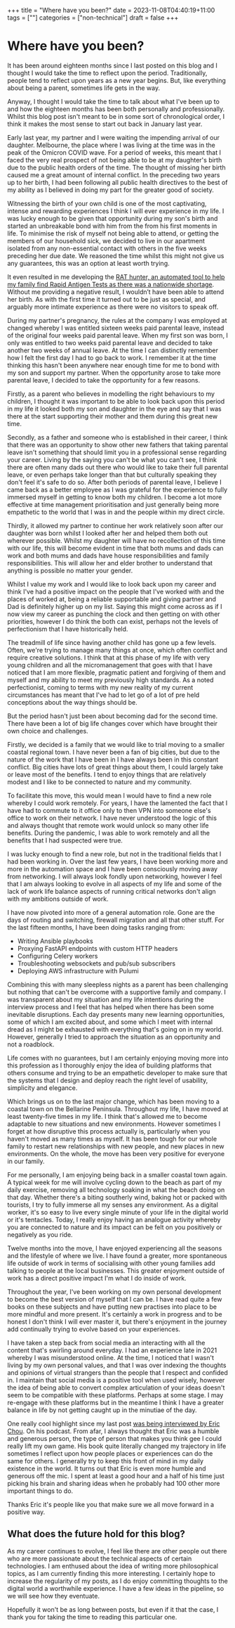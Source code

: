 +++
title = "Where have you been?"
date = 2023-11-08T04:40:19+11:00
tags = [""]
categories = ["non-technical"]
draft = false
+++

# Where have you been?

It has been around eighteen months since I last posted on this blog and I thought I would take the time to reflect upon the period. Traditionally, people tend to reflect upon years as a new year begins. But, like everything about being a parent, sometimes life gets in the way.

Anyway, I thought I would take the time to talk about what I've been up to and how the eighteen months has been both personally and professionally. Whilst this blog post isn't meant to be in some sort of chronological order, I think it makes the most sense to start out back in January last year.

Early last year, my partner and I were waiting the impending arrival of our daughter. Melbourne, the place where I was living at the time was in the peak of the Omicron COVID wave. For a period of weeks, this meant that I faced the very real prospect of not being able to be at my daughter's birth due to the public health orders of the time. The thought of missing her birth caused me a great amount of internal conflict. In the preceding two years up to her birth, I had been following all public health directives to the best of my ability as I believed in doing my part for the greater good of society.

Witnessing the birth of your own child is one of the most captivating, intense and rewarding experiences I think I will ever experience in my life. I was lucky enough to be given that opportunity during my son's birth and started an unbreakable bond with him from the from his first moments in life. To minimise the risk of myself not being able to attend, or getting the members of our household sick, we decided to live in our apartment isolated from any non-essential contact with others in the five weeks preceding her due date. We reasoned the time whilst this might not give us any guarantees, this was an option at least worth trying.

It even resulted in me developing the [RAT hunter, an automated tool to help my family find Rapid Antigen Tests as there was a nationwide shortage](https://github.com/writememe/rat_hunter). Without me providing a negative result, I wouldn’t have been able to attend her birth. As with the first time it turned out to be just as special, and arguably more intimate experience as there were no visitors to speak off.

During my partner's pregnancy, the rules at the company I was employed at changed whereby I was entitled sixteen weeks paid parental leave, instead of the original four weeks paid parental leave. When my first son was born, I only was entitled to two weeks paid parental leave and decided to take another two weeks of annual leave. At the time I can distinctly remember how I felt the first day I had to go back to work. I remember it at the time thinking this hasn't been anywhere near enough time for me to bond with my son and support my partner. When the opportunity arose to take more parental leave, I decided to take the opportunity for a few reasons.

Firstly, as a parent who believes in modelling the right behaviours to my children, I thought it was important to be able to look back upon this period in my life it looked both my son and daughter in the eye and say that I was there at the start supporting their mother and them during this great new time.

Secondly, as a father and someone who is established in their career, I think that there was an opportunity to show other new fathers that taking parental leave isn't something that should limit you in a professional sense regarding your career. Living by the saying you can't be what you can't see, I think there are often many dads out there who would like to take their full parental leave, or even perhaps take longer than that but culturally speaking they don't feel it's safe to do so. After both periods of parental leave, I believe I came back as a better employee as I was grateful for the experience to fully immersed myself in getting to know both my children. I become a lot more effective at time management prioritisation and just generally being more empathetic to the world that I was in and the people within my direct circle.

Thirdly, it allowed my partner to continue her work relatively soon after our daughter was born whilst I looked after her and helped them both out wherever possible. Whilst my daughter will have no recollection of this time with our life, this will become evident in time that both mums and dads can work and both mums and dads have house responsibilities and family responsibilities. This will allow her and elder brother to understand that anything is possible no matter your gender.

Whilst I value my work and I would like to look back upon my career and think I've had a positive impact on the people that I've worked with and the places of worked at, being a reliable supportable and giving partner and Dad is definitely higher up on my list. Saying this might come across as if I now view my career as punching the clock and then getting on with other priorities, however I do think the both can exist, perhaps not the levels of perfectionism that I have historically held.

The treadmill of life since having another child has gone up a few levels. Often, we're trying to manage many things at once, which often conflict and require creative solutions. I think that at this phase of my life with very young children and all the micromanagement that goes with that I have noticed that I am more flexible, pragmatic patient and forgiving of them and myself and my ability to meet my previously high standards. As a noted perfectionist, coming to terms with my new reality of my current circumstances has meant that I've had to let go of a lot of pre held conceptions about the way things should be.

But the period hasn't just been about becoming dad for the second time. There have been a lot of big life changes cover which have brought their own choice and challenges.

Firstly, we decided is a family that we would like to trial moving to a smaller coastal regional town. I have never been a fan of big cities, but due to the nature of the work that I have been in I have always been in this constant conflict. Big cities have lots of great things about them, I could largely take or leave most of the benefits. I tend to enjoy things that are relatively modest and I like to be connected to nature and my community.

To facilitate this move, this would mean I would have to find a new role whereby I could work remotely. For years, I have the lamented the fact that I have had to commute to it office only to then VPN into someone else's office to work on their network. I have never understood the logic of this and always thought that remote work would unlock so many other life benefits. During the pandemic, I was able to work remotely and all the benefits that I had suspected were true.

I was lucky enough to find a new role, but not in the traditional fields that I had been working in. Over the last few years, I have been working more and more in the automation space and I have been consciously moving away from networking. I will always look fondly upon networking, however I feel that I am always looking to evolve in all aspects of my life and some of the lack of work life balance aspects of running critical networks don't align with my ambitions outside of work.

I have now pivoted into more of a general automation role. Gone are the days of routing and switching, firewall migration and all that other stuff. For the last fifteen months, I have been doing tasks ranging from:

- Writing Ansible playbooks
- Proxying FastAPI endpoints with custom HTTP headers
- Configuring Celery workers
- Troubleshooting websockets and pub/sub subscribers
- Deploying AWS infrastructure with Pulumi

Combining this with many sleepless nights as a parent has been challenging but nothing that can't be overcome with a supportive family and company. I was transparent about my situation and my life intentions during the interview process and I feel that has helped when there has been some inevitable disruptions. Each day presents many new learning opportunities, some of which I am excited about, and some which I meet with internal dread as I might be exhausted with everything that's going on in my world. However, generally I tried to approach the situation as an opportunity and not a roadblock.

Life comes with no guarantees, but I am certainly enjoying moving more into this profession as I thoroughly enjoy the idea of building platforms that others consume and trying to be an empathetic developer to make sure that the systems that I design and deploy reach the right level of usability, simplicity and elegance.

Which brings us on to the last major change, which has been moving to a coastal town on the Bellarine Peninsula. Throughout my life, I have moved at least twenty-five times in my life. I think that's allowed me to become adaptable to new situations and new environments. However sometimes I forget at how disruptive this process actually is, particularly when you haven't moved as many times as myself. It has been tough for our whole family to restart new relationships with new people, and new places in new environments. On the whole, the move has been very positive for everyone in our family.

For me personally, I am enjoying being back in a smaller coastal town again. A typical week for me will involve cycling down to the beach as part of my daily exercise, removing all technology soaking in what the beach doing on that day. Whether there's a biting southerly wind, baking hot or packed with tourists, I try to fully immerse all my senses any environment. As a digital worker, it's so easy to live every single minute of your life in the digital world or it's tentacles. Today, I really enjoy having an analogue activity whereby you are connected to nature and its impact can be felt on you positively or negatively as you ride.

Twelve months into the move, I have enjoyed experiencing all the seasons and the lifestyle of where we live. I have found a greater, more spontaneous life outside of work in terms of socialising with other young families add talking to people at the local businesses. This greater enjoyment outside of work has a direct positive impact I'm what I do inside of work.

Throughout the year, I've been working on my own personal development to become the best version of myself that I can be. I have read quite a few books on these subjects and have putting new practises into place to be more mindful and more present. It's certainly a work in progress and to be honest I don't think I will ever master it, but there's enjoyment in the journey add continually trying to evolve based on your experiences.

I have taken a step back from social media an interacting with all the content that's swirling around everyday. I had an experience late in 2021 whereby I was misunderstood online. At the time, I noticed that I wasn't living by my own personal values, and that I was over indexing the thoughts and opinions of virtual strangers than the people that I respect and confided in. I maintain that social media is a positive tool when used wisely, however the idea of being able to convert complex articulation of your ideas doesn't seem to be compatible with these platforms. Perhaps at some stage. I may re-engage with these platforms but in the meantime I think I have a greater balance in life by not getting caught up in the minutiae of the day.

One really cool highlight since my last post [was being interviewed by Eric Chou](https://www.youtube.com/watch?v=SCS0l1wA464). On his podcast. From afar, I always thought that Eric was a humble and generous person, the type of person that makes you think gee I could really lift my own game. His book quite literally changed my trajectory in life sometimes I reflect upon how people places or experiences can do the same for others. I generally try to keep this front of mind in my daily existence in the world. It turns out that Eric is even more humble and generous off the mic. I spent at least a good hour and a half of his time just picking his brain and sharing ideas when he probably had 100 other more important things to do.

Thanks Eric it's people like you that make sure we all move forward in a positive way.

## What does the future hold for this blog?

As my career continues to evolve, I feel like there are other people out there who are more passionate about the technical aspects of certain technologies. I am enthused about the idea of writing more philosophical topics, as I am currently finding this more interesting. I certainly hope to increase the regularity of my posts, as I do enjoy committing thoughts to the digital world a worthwhile experience. I have a few ideas in the pipeline, so we will see how they eventuate.

Hopefully it won't be as long between posts, but even if it that the case, I thank you for taking the time to reading this particular one.
